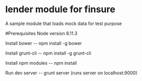 # lender module for finsure
A sample module that loads mock data for test purpose

#Prerequisites
Node version 8.11.3

Install bower
-- npm install -g bower

Install grunt-cli
-- npm install -g grunt-cli

Install npm modules
-- npm install

Run dev server
-- grunt server (runs server on localhost:9000)

